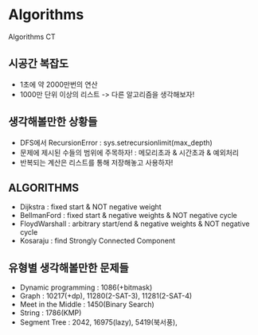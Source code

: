 # Algorithms
Algorithms CT

## 시공간 복잡도

- 1초에 약 2000만번의 연산
- 1000만 단위 이상의 리스트 -> 다른 알고리즘을 생각해보자!

## 생각해볼만한 상황들

- DFS에서 RecursionError : sys.setrecursionlimit(max_depth)
- 문제에 제시된 수들의 범위에 주목하자! : 메모리초과 & 시간초과 & 예외처리
- 반복되는 계산은 리스트를 통해 저장해놓고 사용하자!

## ALGORITHMS

- Dijkstra : fixed start & NOT negative weight
- BellmanFord : fixed start & negative weights & NOT negative cycle
- FloydWarshall : arbitrary start/end & negative weights & NOT negative cycle
- Kosaraju : find Strongly Connected Component

## 유형별 생각해볼만한 문제들

- Dynamic programming : 1086(+bitmask)
- Graph : 10217(+dp), 11280(2-SAT-3), 11281(2-SAT-4)
- Meet in the Middle : 1450(Binary Search)
- String : 1786(KMP)
- Segment Tree : 2042, 16975(lazy), 5419(북서풍),